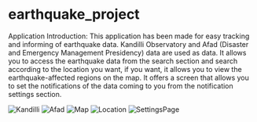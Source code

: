 # earthquake_project

Application Introduction:
This application has been made for easy tracking and informing of earthquake data. Kandilli Observatory and Afad (Disaster and Emergency Management Presidency) data are used as data.
It allows you to access the earthquake data from the search section and search according to the location you want, if you want, it allows you to view the earthquake-affected regions on the map. It offers a screen that allows you to set the notifications of the data coming to you from the notification settings section.

![Kandilli](https://github.com/MehmetGulbahar/Earthquake/blob/main/lib/Kandilli.png)
![Afad](https://github.com/MehmetGulbahar/Earthquake/blob/main/lib/Afad.png)
![Map](https://github.com/MehmetGulbahar/Earthquake/blob/main/lib/All%20earthquakes.png)
![Location](https://github.com/MehmetGulbahar/Earthquake/blob/main/lib/Specific%20location.png)
![SettingsPage](https://github.com/MehmetGulbahar/Earthquake/blob/main/lib/Settings%20page.png)
